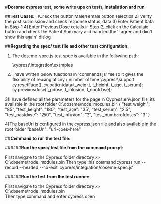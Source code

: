 #**Doesme cypress test, some write ups on tests, installation and run**

##**Test Cases:**
1)Check the button Male/Female button selection
2) Verify the post submission and check response status, data
3) Enter Patient Data in Step-1 
4) Enter Previous Dose details in Step-2, click on the Calculate button and check the Patient Summary and handled the 'I agree and don't show this again' dialog

##**Regarding the spec/ test file and other test configuration:**

1) The doseme-spec.js test spec is available in the following path:

   \cypress\integration\examples

2) I have written below functions in 'commands.js' file so it gives the flexibility of reusing at any / number of time
   \cypress\support\
  cy.resetPage(), 
  cy.patientdata(t_weight, t_height, t_age, t_serum);
  cy.previousdose(t_pdose, t_infusion, t_noofdose);

3)I have defined all the parameters for the page in Cypress.env.json file, its available in the root folder
C:\doseme\node_modules\.bin 
{
"test_weight": "85",
"test_height": "180",
"test_age": "35",
"test_serum": "2.5",
"test_pastdose": "250",
"test_infusion": "2",
"test_numberofdoses": "3"
}

4)The baseUrl is configured in the cypress.json file and also available in the root folder
"baseUrl": "url-goes-here"

##**Command to run the test file:**

######**Run the spec/ test file from the command prompt:**

First navigate to the Cypress folder directory>>  C:\doseme\node_modules\.bin
Then type this command cypress run --record --headed --no-exit 'cypress/integration/doseme-spec.js'

######**Run the test from the test runner:**

First navigate to the Cypress folder directory>>  C:\doseme\node_modules\.bin  
Then type command and enter  cypress open
